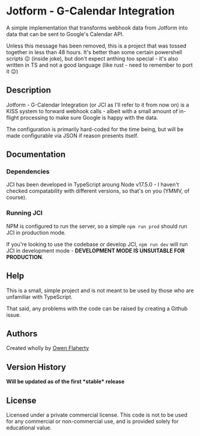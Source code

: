 # Jotform - G-Calendar Integration

A simple implementation that transforms webhook data from Jotform into data that
can be sent to Google's Calendar API.

Unless this message has been removed, this is a project that was tossed together
in less than 48 hours. It's better than some certain powershell scripts 😉
(inside joke), but don't expect anthing too special - it's also written in TS
and not a good language (like rust - need to remember to port it 😉) 

## Description

Jotform - G-Calendar Integration (or JCI as I'll refer to it from now on) is a
KISS system to forward webhook calls - albeit with a small amount of in-flight
processing to make sure Google is happy with the data.

The configuration is primarily hard-coded for the time being, but will be made
configurable via JSON if reason presents itself.

## Documentation

### Dependencies

JCI has been developed in TypeScript aroung Node v17.5.0 - I haven't checked
compatability with different versions, so that's on you (YMMV, of course).

### Running JCI

NPM is configured to run the server, so a simple `npm run prod` should run JCI
in production mode.

If you're looking to use the codebase or develop JCI, `npm run dev` will run JCI
in development mode - **DEVELOPMENT MODE IS UNSUITABLE FOR PRODUCTION**.

## Help

This is a small, simple project and is not meant to be used by those who are
unfamiliar with TypeScript.

That said, any problems with the code can be raised by creating a Github issue.

## Authors

Created wholly by [Owen Flaherty](https://github.com/hertyxyz)

## Version History

**Will be updated as of the first \*stable\* release**

## License

Licensed under a private commercial license. This code is not to be used for any
commercial or non-commercial use, and is provided solely for educational value.